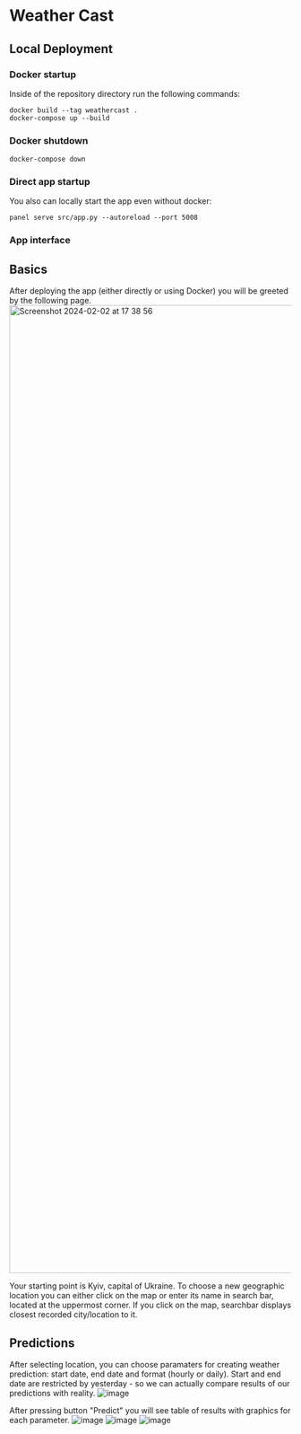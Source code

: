 # Weather Cast

## Local Deployment

### Docker startup

Inside of the repository directory run the following commands:
```shell
docker build --tag weathercast .
docker-compose up --build
```

### Docker shutdown

```shell
docker-compose down
```

### Direct app startup
You also can locally start the app even without docker:
```shell
panel serve src/app.py --autoreload --port 5008
```

### App interface
## Basics
After deploying the app (either directly or using Docker) you will be greeted by the following page.
<img width="1725" alt="Screenshot 2024-02-02 at 17 38 56" src="https://github.com/kshchuk/iasa-2024/assets/96624185/4599cf94-90d7-461c-81db-165f8758cf43">

Your starting point is Kyiv, capital of Ukraine. To choose a new geographic location you can either click on the map or enter its name in search bar, located at the uppermost corner. If you click on the map, searchbar displays closest recorded city/location to it.

## Predictions
After selecting location, you can choose paramaters for creating weather prediction: start date, end date and format (hourly or daily). Start and end date are restricted by yesterday - so we can actually compare results of our predictions with reality.
![image](https://github.com/kshchuk/iasa-2024/assets/96624185/ae99d80c-ad5a-47df-854a-0c497a0eb884)

After pressing button "Predict" you will see table of results with graphics for each parameter.
![image](https://github.com/kshchuk/iasa-2024/assets/96624185/443b6d81-8767-4881-b52f-5967035fbed7)
![image](https://github.com/kshchuk/iasa-2024/assets/96624185/ab7a0a53-5a7e-4576-9619-88a9878965e2)
![image](https://github.com/kshchuk/iasa-2024/assets/96624185/12d70c0d-78a3-4940-a153-1b267a39cefd)
